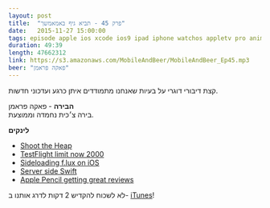 ```yaml
---
layout: post
title:  "פרק 45 - תביא גיף באמאמשך"
date:   2015-11-27 15:00:00
tags: episode apple ios xcode ios9 ipad iphone watchos appletv pro animation
duration: 49:39
length: 47662312
link: https://s3.amazonaws.com/MobileAndBeer/MobileAndBeer_Ep45.mp3
beer: "פאקה פראמן"
---
```


קצת דיבורי דוגרי על בעיות שאנחנו מתמודדים איתן כרגע ועדכוני חדשות.

**הבירה** - פאקה פראמן  
בירה צ׳כית נחמדה וממוצעת.

**לינקים**

- [Shoot the Heap](http://www.russbishop.net/shoot-the-heap)
- [TestFlight limit now 2000](https://developer.apple.com/news/?id=11102015e)
- [Sideloading f.lux on iOS](https://www.macstories.net/linked/sideloading-f-lux-on-ios/)
- [Server side Swift](http://perfect.org)
- [Apple Pencil getting great reviews](http://m.imore.com/ipad-pro-experiment-pencil-arrives-and-its-going-change-my-life)

לא לשכוח להקדיש 2 דקות לדרג אותנו ב- [iTunes](https://itunes.apple.com/il/podcast/mwbyyl-wbyrh/id666362146?mt=2)!
